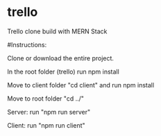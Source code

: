 # trello
Trello clone build with MERN Stack

#Instructions:

Clone or download the entire project.

In the root folder (trello) run npm install

Move to client folder "cd client" and run npm install

Move to root folder "cd ../"

Server: run "npm run server" 

Client: run "npm run client" 
